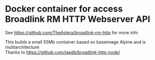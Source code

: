 # Docker container for access Broadlink RM HTTP Webserver API
See https://github.com/TheAslera/broadlink-rm-http for more info

This builds a small 55Mb container based on baseimage Alpine and is multiarchitecture<br>
Thanks to https://github.com/jaedb/broadlink-http-node/
